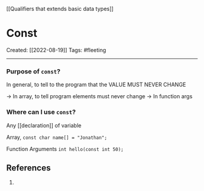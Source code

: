 [[Qualifiers that extends basic data types]]

# Const
Created:  [[2022-08-19]]
Tags: #fleeting 

---
### Purpose of `const`?
In general, to tell to the program that the VALUE MUST NEVER CHANGE

-> In array, to tell program elements must never change
-> In function args

### Where can I use `const`?
Any [[declaration]] of variable  

Array, 
`const char name[] = "Jonathan";`

Function Arguments
`int hello(const int 50);`










## References
1. 